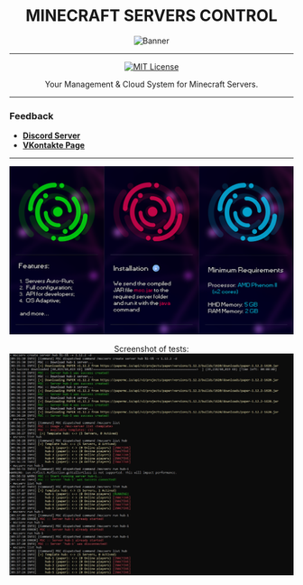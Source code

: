 <div align="center">

# MINECRAFT SERVERS CONTROL
![Banner](images/banner.png)

---
[![MIT License](https://img.shields.io/github/license/pl3xgaming/Purpur?&logo=github)](License)

Your Management & Cloud System for Minecraft Servers.

---
<div align="left">

### Feedback

+ **[Discord Server](https://discord.gg/GmT9pUy8af)**
+ **[VKontakte Page](https://vk.com/itzstonlex)**

</div>

---

![Information](images/readme_info.png)

Screenshot of tests:
![Screenshot](images/msc-screenshot.jpg)
</div>